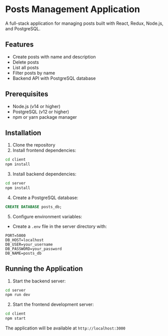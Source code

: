 # Posts Management Application

A full-stack application for managing posts built with React, Redux, Node.js, and PostgreSQL.

## Features
- Create posts with name and description
- Delete posts
- List all posts
- Filter posts by name
- Backend API with PostgreSQL database

## Prerequisites
- Node.js (v14 or higher)
- PostgreSQL (v12 or higher)
- npm or yarn package manager

## Installation

1. Clone the repository
2. Install frontend dependencies:
```bash
cd client
npm install
```

3. Install backend dependencies:
```bash
cd server
npm install
```

4. Create a PostgreSQL database:
```sql
CREATE DATABASE posts_db;
```

5. Configure environment variables:
- Create a `.env` file in the server directory with:
```
PORT=5000
DB_HOST=localhost
DB_USER=your_username
DB_PASSWORD=your_password
DB_NAME=posts_db
```

## Running the Application

1. Start the backend server:
```bash
cd server
npm run dev
```

2. Start the frontend development server:
```bash
cd client
npm start
```

The application will be available at `http://localhost:3000`
